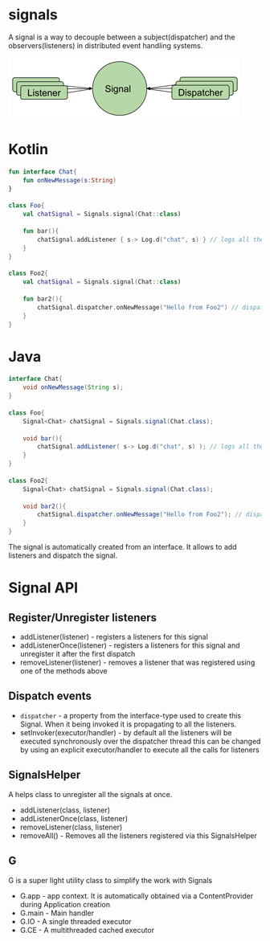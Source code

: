 # signals

A signal is a way to decouple between a subject(dispatcher) and the observers(listeners) in distributed event handling systems.

![Signals diagram](./images/diagram.png)

# Kotlin

```kotlin
fun interface Chat{
    fun onNewMessage(s:String)    
}

class Foo{
    val chatSignal = Signals.signal(Chat::class)
    
    fun bar(){
        chatSignal.addListener { s-> Log.d("chat", s) } // logs all the messaged to Logcat
    }
}

class Foo2{
    val chatSignal = Signals.signal(Chat::class)
    
    fun bar2(){
        chatSignal.dispatcher.onNewMessage("Hello from Foo2") // dispatches "Hello from Foo2" message to all the listeners
    }
}
```

# Java 

```Java
interface Chat{
    void onNewMessage(String s);    
}

class Foo{
    Signal<Chat> chatSignal = Signals.signal(Chat.class);
    
    void bar(){
        chatSignal.addListener( s-> Log.d("chat", s) ); // logs all the messaged to Logcat
    }
}

class Foo2{
    Signal<Chat> chatSignal = Signals.signal(Chat.class);
    
    void bar2(){
        chatSignal.dispatcher.onNewMessage("Hello from Foo2"); // dispatches "Hello from Foo2" message to all the listeners
    }
}
```

The signal is automatically created from an interface. It allows to add listeners and dispatch the signal.

# Signal API

## Register/Unregister listeners

 - addListener(listener) - registers a listeners for this signal  
 - addListenerOnce(listener) - registers a listeners for this signal and unregister it after the first dispatch
 - removeListener(listener) - removes a listener that was registered using one of the methods above

## Dispatch events

 - `dispatcher` - a property from the interface-type used to create this Signal. 
   When it being invoked it is propagating to all the listeners.
 - setInvoker(executor/handler) - by default all the listeners will be executed synchronously over the dispatcher thread
   this can be changed by using an explicit executor/handler to execute all the calls for listeners

## SignalsHelper

A helps class to unregister all the signals at once. 

 - addListener(class, listener) 
 - addListenerOnce(class, listener) 
 - removeListener(class, listener)
 - removeAll() - Removes all the listeners registered via this SignalsHelper
 
## G

G is a super light utility class to simplify the work with Signals

 - G.app - app context. It is automatically obtained via a ContentProvider during Application creation
 - G.main - Main handler
 - G.IO - A single threaded executor
 - G.CE - A multithreaded cached executor